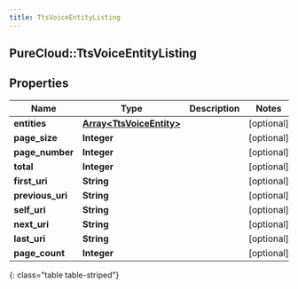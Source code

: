 ```yaml
---
title: TtsVoiceEntityListing
---
```

## PureCloud::TtsVoiceEntityListing

## Properties

|Name | Type | Description | Notes|
|------------ | ------------- | ------------- | -------------|
| **entities** | [**Array&lt;TtsVoiceEntity&gt;**](TtsVoiceEntity.html) |  | [optional] |
| **page_size** | **Integer** |  | [optional] |
| **page_number** | **Integer** |  | [optional] |
| **total** | **Integer** |  | [optional] |
| **first_uri** | **String** |  | [optional] |
| **previous_uri** | **String** |  | [optional] |
| **self_uri** | **String** |  | [optional] |
| **next_uri** | **String** |  | [optional] |
| **last_uri** | **String** |  | [optional] |
| **page_count** | **Integer** |  | [optional] |
{: class="table table-striped"}


